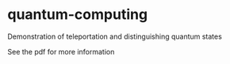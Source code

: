 # quantum-computing

Demonstration of teleportation and distinguishing quantum states

See the pdf for more information
